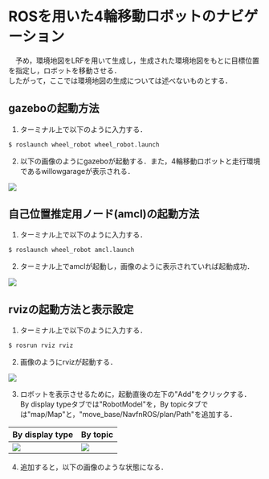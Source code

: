 # ROSを用いた4輪移動ロボットのナビゲーション

　予め，環境地図をLRFを用いて生成し，生成された環境地図をもとに目標位置を指定し，ロボットを移動させる．
<br>したがって，ここでは環境地図の生成については述べないものとする．

## gazeboの起動方法

1. ターミナル上で以下のように入力する．
```bash 
$ roslaunch wheel_robot wheel_robot.launch
```
2. 以下の画像のようにgazeboが起動する．また，4輪移動ロボットと走行環境であるwillowgarageが表示される．
<img src ="https://user-images.githubusercontent.com/53034346/62276100-451e3f80-b47e-11e9-9815-54c2d72acd7c.png">

## 自己位置推定用ノード(amcl)の起動方法

1. ターミナル上で以下のように入力する．
```bash 
$ roslaunch wheel_robot amcl.launch
```

2. ターミナル上でamclが起動し，画像のように表示されていれば起動成功．
<img src = "https://user-images.githubusercontent.com/53034346/62282201-1c9c4280-b48a-11e9-9b96-2d2740d667b7.png">

## rvizの起動方法と表示設定

1. ターミナル上で以下のように入力する．
```bash 
$ rosrun rviz rviz
```

2. 画像のようにrvizが起動する．
<img src = "https://user-images.githubusercontent.com/53034346/62364920-bd0f6700-b55d-11e9-8279-c0ccfe0cbb2f.png">

3. ロボットを表示させるために，起動直後の左下の"Add"をクリックする．<br>
By display typeタブでは"RobotModel"を，By topicタブでは"map/Map"と，"move_base/NavfnROS/plan/Path"を追加する．<br>

|By display type|By topic|
|---|---|
|![](https://user-images.githubusercontent.com/53034346/62365424-07451800-b55f-11e9-9106-a2115066840b.png)|![](https://user-images.githubusercontent.com/53034346/62365456-1c21ab80-b55f-11e9-8ce6-a08d0d425081.png)|

4. 追加すると，以下の画像のような状態になる．
<img src = "">